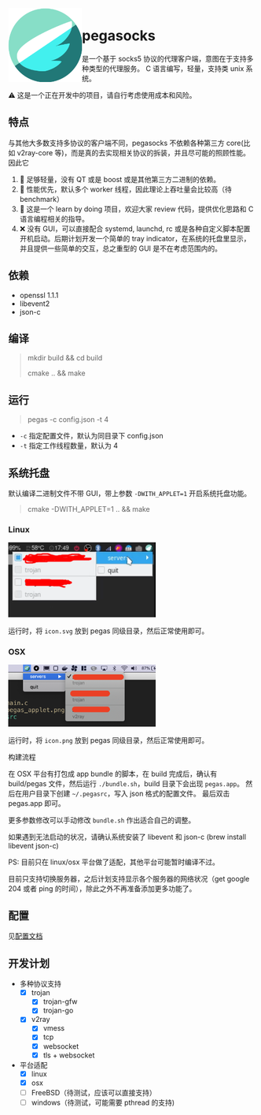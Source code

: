 <img src="./icon.svg" width="150" align="left" />

# pegasocks 

是一个基于 socks5 协议的代理客户端，意图在于支持多种类型的代理服务。
C 语言编写，轻量，支持类 unix 系统。

⚠️ 这是一个正在开发中的项目，请自行考虑使用成本和风险。


## 特点

与其他大多数支持多协议的客户端不同，pegasocks 不依赖各种第三方 core(比如 v2ray-core 等)，而是真的去实现相关协议的拆装，并且尽可能的照顾性能。因此它

1. 🍃 足够轻量，没有 QT 或是 boost 或是其他第三方二进制的依赖。
2. 🚀 性能优先，默认多个 worker 线程，因此理论上吞吐量会比较高（待benchmark）
3. 🚥 这是一个 learn by doing 项目，欢迎大家 review 代码，提供优化思路和 C 语言编程相关的指导。
4. ❌ 没有 GUI，可以直接配合 systemd, launchd, rc 或是各种自定义脚本配置开机启动。后期计划开发一个简单的 tray indicator，在系统的托盘里显示，并且提供一些简单的交互，总之重型的 GUI 是不在考虑范围内的。

## 依赖

- openssl 1.1.1
- libevent2
- json-c

## 编译

> mkdir build && cd build
>
> cmake .. && make


## 运行

> pegas -c config.json -t 4

- `-c` 指定配置文件，默认为同目录下 config.json
- `-t` 指定工作线程数量，默认为 4


## 系统托盘

默认编译二进制文件不带 GUI，带上参数 `-DWITH_APPLET=1` 开启系统托盘功能。

> cmake -DWITH_APPLET=1 .. && make

### Linux 

<img src="./pegas_applet.png" width="300" />

运行时，将 `icon.svg` 放到 pegas 同级目录，然后正常使用即可。


### OSX

<img src="./pegas_applet_osx.png" width="300" />

运行时，将 `icon.png` 放到 pegas 同级目录，然后正常使用即可。

构建流程

在 OSX 平台有打包成 app bundle 的脚本，在 build 完成后，确认有 build/pegas 文件，然后运行 `./bundle.sh`，build 目录下会出现 `pegas.app`。
然后在用户目录下创建 `~/.pegasrc`，写入 json 格式的配置文件。
最后双击 pegas.app 即可。

更多参数修改可以手动修改 `bundle.sh` 作出适合自己的调整。

如果遇到无法启动的状况，请确认系统安装了 libevent 和 json-c (brew install libevent json-c)

PS: 目前只在 linux/osx 平台做了适配，其他平台可能暂时编译不过。


 目前只支持切换服务器，之后计划支持显示各个服务器的网络状况（get google 204 或者 ping 的时间），除此之外不再准备添加更多功能了。

## 配置

见[配置文档](https://github.com/chux0519/pegasocks/wiki/%E9%85%8D%E7%BD%AE%E8%AF%B4%E6%98%8E)

## 开发计划

- 多种协议支持
  - [x] trojan
    - [x] trojan-gfw
    - [x] trojan-go
  - [x] v2ray
    - [x] vmess
    - [x] tcp
    - [x] websocket
    - [x] tls + websocket
- 平台适配
  - [x] linux
  - [x] osx
  - [ ] FreeBSD（待测试，应该可以直接支持）
  - [ ] windows（待测试，可能需要 pthread 的支持)
